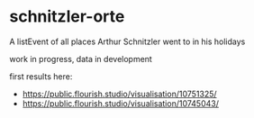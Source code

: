 # schnitzler-orte
A listEvent of all places Arthur Schnitzler went to in his holidays

work in progress, data in development

first results here: 

- https://public.flourish.studio/visualisation/10751325/
- https://public.flourish.studio/visualisation/10745043/
